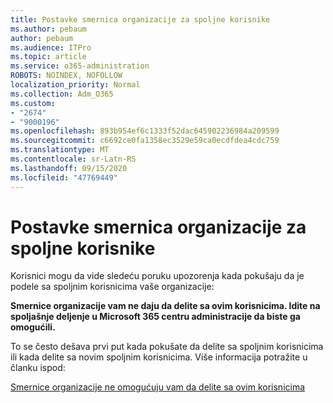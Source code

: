 ```yaml
---
title: Postavke smernica organizacije za spoljne korisnike
ms.author: pebaum
author: pebaum
ms.audience: ITPro
ms.topic: article
ms.service: o365-administration
ROBOTS: NOINDEX, NOFOLLOW
localization_priority: Normal
ms.collection: Adm_O365
ms.custom:
- "2674"
- "9000196"
ms.openlocfilehash: 893b954ef6c1333f52dac645902236984a209599
ms.sourcegitcommit: c6692ce0fa1358ec3529e59ca0ecdfdea4cdc759
ms.translationtype: MT
ms.contentlocale: sr-Latn-RS
ms.lasthandoff: 09/15/2020
ms.locfileid: "47769449"
---
```

# <a name="organization-policy-settings-for-external-users"></a>Postavke smernica organizacije za spoljne korisnike

Korisnici mogu da vide sledeću poruku upozorenja kada pokušaju da je podele sa spoljnim korisnicima vaše organizacije: 

   **Smernice organizacije vam ne daju da delite sa ovim korisnicima. Idite na spoljašnje deljenje u Microsoft 365 centru administracije da biste ga omogućili.** 

To se često dešava prvi put kada pokušate da delite sa spoljnim korisnicima ili kada delite sa novim spoljnim korisnicima. Više informacija potražite u članku ispod:

[Smernice organizacije ne omogućuju vam da delite sa ovim korisnicima](https://docs.microsoft.com/sharepoint/support/administration/organization-policies-do-not-allow-you-to-share-with-users-error)






